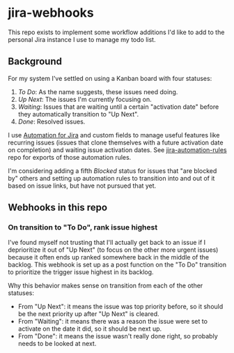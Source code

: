 # jira-webhooks

This repo exists to implement some workflow additions I'd like to add to the personal Jira instance I use to manage my todo list.

## Background

For my system I've settled on using a Kanban board with four statuses:

 1. _To Do_: As the name suggests, these issues need doing.
 2. _Up Next_: The issues I'm currently focusing on.
 3. _Waiting_: Issues that are waiting until a certain "activation date" before they automatically transition to "Up Next".
 4. _Done_: Resolved issues.

I use [Automation for Jira](https://docs.codebarrel.io/automation) and custom fields to manage useful features like recurring issues (issues that clone themselves with a future activation date on completion) and waiting issue activation dates. See [jira-automation-rules](https://github.com/vergenzt/jira-automation-rules) repo for exports of those automation rules.

I'm considering adding a fifth _Blocked_ status for issues that "are blocked by" others and setting up automation rules to transition into and out of it based on issue links, but have not pursued that yet.

## Webhooks in this repo

### On transition to "To Do", rank issue highest

I've found myself not trusting that I'll actually get back to an issue if I deprioritize it out of "Up Next" (to focus on the other more urgent issues) because it often ends up ranked somewhere back in the middle of the backlog. This webhook is set up as a post function on the "To Do" transition to prioritize the trigger issue highest in its backlog.

Why this behavior makes sense on transition from each of the other statuses:
 - From "Up Next": it means the issue was top priority before, so it should be the next priority up after "Up Next" is cleared.
 - From "Waiting": it means there was a reason the issue were set to activate on the date it did, so it should be next up.
 - From "Done": it means the issue wasn't really done right, so probably needs to be looked at next.

